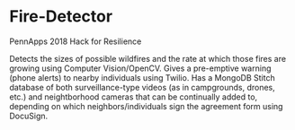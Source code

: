 # Fire-Detector

PennApps 2018
Hack for Resilience

Detects the sizes of possible wildfires and the rate at which those fires are growing using Computer Vision/OpenCV. Gives a pre-emptive warning (phone alerts) to nearby individuals using Twilio. Has a MongoDB Stitch database of both surveillance-type videos (as in campgrounds, drones, etc.) and neightborhood cameras that can be continually added to, depending on which neighbors/individuals sign the agreement form using DocuSign. 
